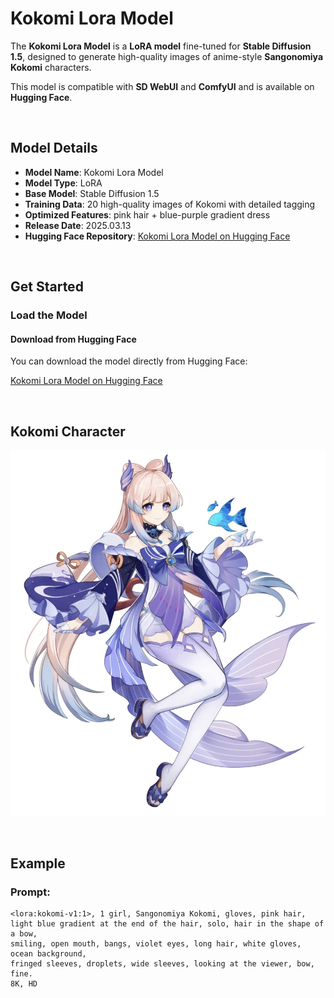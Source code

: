 # Kokomi Lora Model

The **Kokomi Lora Model** is a **LoRA model** fine-tuned for **Stable Diffusion 1.5**, designed to generate high-quality images of anime-style **Sangonomiya Kokomi** characters.

This model is compatible with **SD WebUI** and **ComfyUI** and is available on **Hugging Face**.

<br>

## Model Details

- **Model Name**: Kokomi Lora Model  
- **Model Type**: LoRA  
- **Base Model**: Stable Diffusion 1.5  
- **Training Data**: 20 high-quality images of Kokomi with detailed tagging  
- **Optimized Features**: pink hair + blue-purple gradient dress  
- **Release Date**: 2025.03.13  
- **Hugging Face Repository**: [Kokomi Lora Model on Hugging Face](https://huggingface.co/jye224/Kokomi)

<br>

## Get Started

### Load the Model

#### Download from Hugging Face

You can download the model directly from Hugging Face:

[Kokomi Lora Model on Hugging Face](https://huggingface.co/jye224/Kokomi)

<br>

## Kokomi Character

<p align="center">
  <img src="https://github.com/Jiaqi-Ye/Kokomi-Lora-Model/blob/main/image/kokomi.jpg" width="600" />
</p>

<br>

## Example

### Prompt:

```text
<lora:kokomi-v1:1>, 1 girl, Sangonomiya Kokomi, gloves, pink hair, 
light blue gradient at the end of the hair, solo, hair in the shape of a bow, 
smiling, open mouth, bangs, violet eyes, long hair, white gloves, ocean background, 
fringed sleeves, droplets, wide sleeves, looking at the viewer, bow, fine. 
8K, HD

